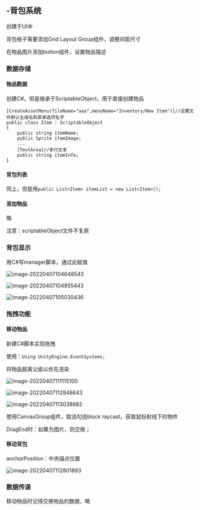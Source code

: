 ## -背包系统

创建于UI中

背包格子需要添加Grid Layout Group组件，调整间距尺寸

在物品图片添加button组件，设置物品描述

### 数据存储

#### 物品数据

创建C#，但是继承于ScriptableObject，用于直接创建物品



```
[CreateAssetMenu(fileName="aaa",menuName="Inventory/New Item")]//设置文件默认生成名和菜单选项名字
public class Item : ScriptableObject
{
	public string itemName;
	public Sprite itemImage;
	...
	[TextArea]//多行文本
	public string itemInfo;
}
```



#### 背包列表

同上，但是用`public List<Item> itemList = new List<Item>();`



#### 添加物品

略

注意：scriptableObject文件不复原



### 背包显示

用C#写manager脚本，通过此赋值

![image-20220407104648543](https://s2.loli.net/2022/04/30/kKpsaM6TevVLdmF.png)

![image-20220407104955443](https://s2.loli.net/2022/04/30/1hjvks26py8uXmN.png)

![image-20220407105030436](https://s2.loli.net/2022/04/07/fXS2uOy8IProQt9.png)



### 拖拽功能

#### 移动物品

新建C#脚本实现拖拽

使用：`Using UnityEngine.EventSystems;`

将物品脱离父级以优先渲染



![image-20220407111115100](https://s2.loli.net/2022/04/07/Cc39K7uitbUpTNa.png)

![image-20220407112948643](https://s2.loli.net/2022/04/07/oEpWcHCV1Jk7iNP.png)

![image-20220407113038882](https://s2.loli.net/2022/04/30/XvsLCSo4TJFKUfk.png)



使用CanvasGroup组件，取消勾选block raycast，获取鼠标射线下的物件

DragEnd时：如果为图片，则交换；



#### 移动背包

anchorPosition：中央锚点位置

![image-20220407112801893](https://s2.loli.net/2022/04/30/ozGiKxeEaAtOI6J.png)



### 数据传递

移动物品时记得交换物品的数据，略


